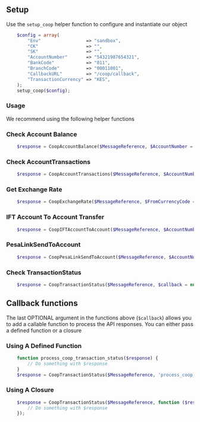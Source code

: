 ## Setup
Use the `setup_coop` helper function to configure and instantiate our object

```php
    $config = array(
        "Env"                 => "sandbox",
        "CK"                  => "",
        "SK"                  => "",
        "AccountNumber"       => "54321987654321",
        "BankCode"            => "011",
        "BranchCode"          => "00011001",
        "CallbackURL"         => "/coop/callback",
        "TransactionCurrency" => "KES",
    );
    setup_coop($config);
```
### Usage
We recommend using the following helper functions
### Check Account Balance
```php
    $response = CoopAccountBalance($MessageReference, $AccountNumber = null, $callback = null);

```

### Check AccountTransactions
```php
    $response = CoopAccountTransactions($MessageReference, $AccountNumber, $NoOfTransactions = '1', $callback = null);
```

### Get Exchange Rate
```php
    $response = CoopExchangeRate($MessageReference, $FromCurrencyCode = 'KES', $ToCurrencyCode = 'USD', $callback = null);
```

### IFT Account To Account Transfer
```php
    $response = CoopIFTAccountToAccount($MessageReference, $AccountNumber, $Amount, $TransactionCurrency = 'KES', $Narration = 'Payment', $Destinations = array(), $callback = null);
```

### PesaLinkSendToAccount
```php
    $response = CoopPesaLinkSendToAccount($MessageReference, $AccountNumber, $Amount, $TransactionCurrency = 'KES', $Narration = 'Payment', $Destinations = array(), $callback = null);
```

### Check TransactionStatus
```php
    $response = CoopTransactionStatus($MessageReference, $callback = null);
```

## Callback functions
The last OPTIONAL argument in the functions above (`$callback`) allows you to add a callable function to process the API responses. You can either pass a defined function or a closure

### Using A Defined Function
```php
    function process_coop_transaction_status($response) {
        // Do something with $response
    }
    $response = CoopTransactionStatus($MessageReference, 'process_coop_transaction_status');
```

### Using A Closure
```php
    $response = CoopTransactionStatus($MessageReference, function ($response) {
        // Do something with $response
    });
```
